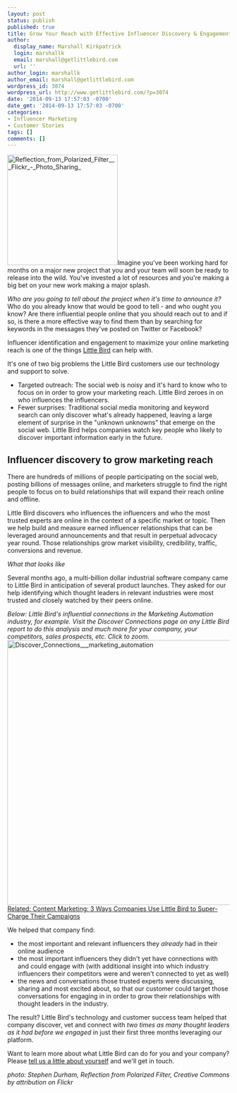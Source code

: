 ```yaml
---
layout: post
status: publish
published: true
title: Grow Your Reach with Effective Influencer Discovery & Engagement
author:
  display_name: Marshall Kirkpatrick
  login: marshallk
  email: marshall@getlittlebird.com
  url: ''
author_login: marshallk
author_email: marshall@getlittlebird.com
wordpress_id: 3074
wordpress_url: http://www.getlittlebird.com/?p=3074
date: '2014-09-13 17:57:03 -0700'
date_gmt: '2014-09-13 17:57:03 -0700'
categories:
- Influencer Marketing
- Customer Stories
tags: []
comments: []
---
```

<p><a href="http://www.getlittlebird.com/wp-content/uploads/2014/09/Reflection_from_Polarized_Filter___Flickr_-_Photo_Sharing_.jpg"><img src="http://www.getlittlebird.com/wp-content/uploads/2014/09/Reflection_from_Polarized_Filter___Flickr_-_Photo_Sharing_.jpg" alt="Reflection_from_Polarized_Filter___Flickr_-_Photo_Sharing_" width="250"  class="alignright size-full wp-image-3089" /></a>Imagine you've been working hard for months on a major new project that you and your team will soon be ready to release into the wild.  You've invested a lot of resources and you're making a big bet on your new work making a major splash.</p>
<p><em>Who are you going to tell about the project when it's time to announce it?</em>  Who do you already know that would be good to tell - and who ought you know?  Are there influential people online that you should reach out to and if so, is there a more effective way to find them than by searching for keywords in the messages they've posted on Twitter or Facebook?</p>
<p>Influencer identification and engagement to maximize your online marketing reach is one of the things <a href="http://getlittlebird.com">Little Bird</a> can help with. </p>
<p>It's one of two big problems the Little Bird customers use our technology and support to solve.</p>
<ul>
<li>Targeted outreach: The social web is noisy and it's hard to know who to focus on in order to grow your marketing reach.  Little Bird zeroes in on who influences the influencers.</li>
<li>
Fewer surprises: Traditional social media monitoring and keyword search can only discover what's already happened, leaving a large element of surprise in the "unknown unknowns" that emerge on the social web.  Little Bird helps companies watch key people who likely to discover important information early in the future.</li>
</ul>
<h2>Influencer discovery to grow marketing reach</h2>
<p>There are hundreds of millions of people participating on the social web, posting billions of messages online, and marketers struggle to find the right people to focus on to build relationships that will expand their reach online and offline.</p>
<p>Little Bird discovers who influences the influencers and who the most trusted experts are online in the context of a specific market or topic. Then we help build and measure earned influencer relationships that can be leveraged around announcements and that result in perpetual advocacy year round.   Those relationships grow market visibility, credibility, traffic, conversions and revenue.</p>
<p><em>What that looks like</em></p>
<p>Several months ago, a multi-billion dollar industrial software company came to Little Bird in anticipation of several product launches.  They asked for our help identifying which thought leaders in relevant industries were most trusted and closely watched by their peers online.</p>
<p><em>Below: Little Bird's influential connections in the Marketing Automation industry, for example. Visit the Discover Connections page on any Little Bird report to do this analysis and much more for your company, your competitors, sales prospects, etc. Click to zoom.</em><br />
<a href="http://www.getlittlebird.com/wp-content/uploads/2014/09/Discover_Connections___marketing_automation.jpg"><img src="http://www.getlittlebird.com/wp-content/uploads/2014/09/Discover_Connections___marketing_automation.jpg" alt="Discover_Connections___marketing_automation" width="600"  class="aligncenter size-full wp-image-3098" /></a><br />
<a href="http://www.getlittlebird.com/2014/09/content-marketing-3-ways-companies-use-little-bird-super-charge-campaigns/">Related: <a href="http://www.getlittlebird.com/2014/09/content-marketing-3-ways-companies-use-little-bird-super-charge-campaigns/">Content Marketing: 3 Ways Companies Use Little Bird to Super-Charge Their Campaigns</a></a></p>
<p>We helped that company find: </p>
<ul>
<li>the most important and relevant influencers they <em>already</em> had in their online audience</li>
<li>
the most important influencers they didn't yet have connections with and could engage with (with additional insight into which industry influencers their competitors were and weren't connected to yet as well)</li>
<li>
the news and conversations those trusted experts were discussing, sharing and most excited about, so that our customer could target those conversations for engaging in in order to grow their relationships with thought leaders in the industry.</li>
</ul>
<p>The result? Little Bird's technology and customer success team helped that company discover, vet and connect with <em>two times as many thought leaders as it had before we engaged</em> in just their first three months leveraging our platform.</p>
<p>Want to learn more about what Little Bird can do for you and your company?  Please <a href="http://getlittlebird.com/fly">tell us a little about yourself</a> and we'll get in touch.</p>
<p><em>photo: Stephen Durham, Reflection from Polarized Filter, Creative Commons by attribution on Flickr</em></p>
